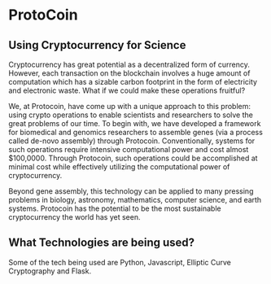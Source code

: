 # ProtoCoin
## Using Cryptocurrency for Science 



Cryptocurrency has great potential as a decentralized form of currency. However, each transaction on the blockchain involves a huge amount of computation which has a sizable carbon footprint in the form of electricity and electronic waste. What if we could make these operations fruitful?

We, at Protocoin, have come up with a unique approach to this problem: using crypto operations to enable scientists and researchers to solve the great problems of our time. To begin with, we have developed a framework for biomedical and genomics researchers to assemble genes (via a process called de-novo assembly) through Protocoin. Conventionally, systems for such operations require intensive computational power and cost almost $100,0000. Through Protocoin, such operations could be accomplished at minimal cost while effectively utilizing the computational power of cryptocurrency.

Beyond gene assembly, this technology can be applied to many pressing problems in biology, astronomy, mathematics, computer science, and earth systems. Protocoin has the potential to be the most sustainable cryptocurrency the world has yet seen.


##  What Technologies are being used?
Some of the tech being used are Python, Javascript, Elliptic Curve Cryptography and Flask.

